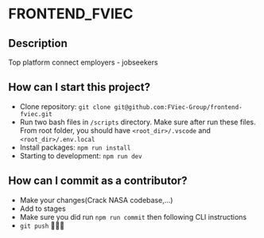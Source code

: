 # FRONTEND_FVIEC

## Description

Top platform connect employers - jobseekers

## How can I start this project?

- Clone repository: `git clone git@github.com:FViec-Group/frontend-fviec.git`
- Run two bash files in `/scripts` directory. Make sure after run these files. From root folder, you should have `<root_dir>/.vscode` and `<root_dir>/.env.local`
- Install packages: `npm run install`
- Starting to development: `npm run dev`

## How can I commit as a contributor?

- Make your changes(Crack NASA codebase,...)
- Add to stages
- Make sure you did run `npm run commit` then following CLI instructions
- `git push` 🚀🚀🚀
